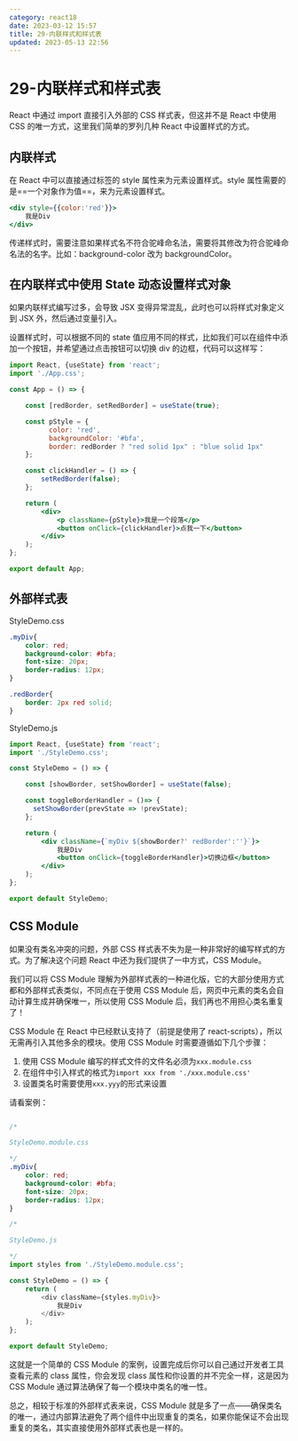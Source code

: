 ```yaml
---
category: react18
date: 2023-03-12 15:57
title: 29-内联样式和样式表
updated: 2023-05-13 22:56
---
```


# 29-内联样式和样式表

React 中通过 import 直接引入外部的 CSS 样式表，但这并不是 React 中使用 CSS 的唯一方式，这里我们简单的罗列几种 React 中设置样式的方式。

## 内联样式

在 React 中可以直接通过标签的 style 属性来为元素设置样式。style 属性需要的是==一个对象作为值==，来为元素设置样式。

```jsx
<div style={{color:'red'}}>
    我是Div
</div>
```

传递样式时，需要注意如果样式名不符合驼峰命名法，需要将其修改为符合驼峰命名法的名字。比如：background-color 改为 backgroundColor。

## 在内联样式中使用 State 动态设置样式对象

如果内联样式编写过多，会导致 JSX 变得异常混乱，此时也可以将样式对象定义到 JSX 外，然后通过变量引入。

设置样式时，可以根据不同的 state 值应用不同的样式，比如我们可以在组件中添加一个按钮，并希望通过点击按钮可以切换 div 的边框，代码可以这样写：

```jsx
import React, {useState} from 'react';
import './App.css';

const App = () => {

    const [redBorder, setRedBorder] = useState(true);

    const pStyle = {
          color: 'red',
          backgroundColor: '#bfa',
          border: redBorder ? "red solid 1px" : "blue solid 1px"
    };

    const clickHandler = () => {
        setRedBorder(false);
    };

    return (
        <div>
            <p className={pStyle}>我是一个段落</p>
            <button onClick={clickHandler}>点我一下</button>
        </div>
    );
};

export default App;

```

## 外部样式表

StyleDemo.css

```css
.myDiv{
    color: red;
    background-color: #bfa;
    font-size: 20px;
    border-radius: 12px;
}

.redBorder{
    border: 2px red solid;
}
```

StyleDemo.js

```jsx
import React, {useState} from 'react';
import './StyleDemo.css';

const StyleDemo = () => {

    const [showBorder, setShowBorder] = useState(false);

    const toggleBorderHandler = ()=> {
      setShowBorder(prevState => !prevState);
    };

    return (
        <div className={`myDiv ${showBorder?' redBorder':''}`}>
            我是Div
            <button onClick={toggleBorderHandler}>切换边框</button>
        </div>
    );
};

export default StyleDemo;
```

## CSS Module

如果没有类名冲突的问题，外部 CSS 样式表不失为是一种非常好的编写样式的方式。为了解决这个问题 React 中还为我们提供了一中方式，CSS Module。

我们可以将 CSS Module 理解为外部样式表的一种进化版，它的大部分使用方式都和外部样式表类似，不同点在于使用 CSS Module 后，网页中元素的类名会自动计算生成并确保唯一，所以使用 CSS Module 后，我们再也不用担心类名重复了！

CSS Module 在 React 中已经默认支持了（前提是使用了 react-scripts），所以无需再引入其他多余的模块。使用 CSS Module 时需要遵循如下几个步骤：

1.  使用 CSS Module 编写的样式文件的文件名必须为`xxx.module.css`
2.  在组件中引入样式的格式为`import xxx from './xxx.module.css'`
3.  设置类名时需要使用`xxx.yyy`的形式来设置

请看案例：

```css

/*

StyleDemo.module.css

*/
.myDiv{
    color: red;
    background-color: #bfa;
    font-size: 20px;
    border-radius: 12px;
}
```

```js
/*

StyleDemo.js

*/
import styles from './StyleDemo.module.css';

const StyleDemo = () => {
    return (
        <div className={styles.myDiv}>
            我是Div
        </div>
    );
};

export default StyleDemo;
```

这就是一个简单的 CSS Module 的案例，设置完成后你可以自己通过开发者工具查看元素的 class 属性，你会发现 class 属性和你设置的并不完全一样，这是因为 CSS Module 通过算法确保了每一个模块中类名的唯一性。

总之，相较于标准的外部样式表来说，CSS Module 就是多了一点——确保类名的唯一，通过内部算法避免了两个组件中出现重复的类名，如果你能保证不会出现重复的类名，其实直接使用外部样式表也是一样的。